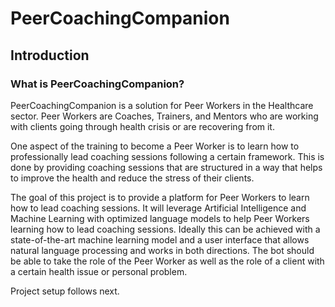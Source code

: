 # PeerCoachingCompanion

## Introduction

### What is PeerCoachingCompanion?

PeerCoachingCompanion is a solution for Peer Workers in the Healthcare sector. Peer Workers are Coaches, Trainers, and Mentors who are working with clients going through health crisis or are recovering from it.

One aspect of the training to become a Peer Worker is to learn how to professionally lead coaching sessions following a certain framework. This is done by providing coaching sessions that are structured in a way that helps to improve the health and reduce the stress of their clients.

The goal of this project is to provide a platform for Peer Workers to learn how to lead coaching sessions. It will leverage Artificial Intelligence and Machine Learning with optimized language models to help Peer Workers learning how to lead coaching sessions. Ideally this can be achieved with a state-of-the-art machine learning model and a user interface that allows natural language processing and works in both directions. The bot should be able to take the role of the Peer Worker as well as the role of a client with a certain health issue or personal problem.

Project setup follows next.

